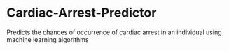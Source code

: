 # Cardiac-Arrest-Predictor
Predicts the chances of occurrence of cardiac arrest in an individual using machine learning algorithms
